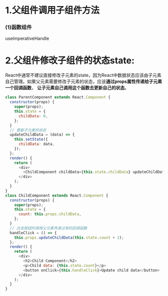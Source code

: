 # 1.父组件调用子组件方法
 ### (1)函数组件
 useImperativeHandle
# 2.父组件修改子组件的状态state:
React中通常不建议直接修改子元素的state，因为React中数据状态应该由子元素自己管理。如果父元素需要修改子元素的状态，应该**通过props属性传递给子元素一个回调函数**，
**让子元素自己调用这个函数去更新自己的状态**。
```js
class ParentComponent extends React.Component {
  constructor(props) {
    super(props);
    this.state = {
      childData: 0,
    };
  }
  // 更新子元素的状态
  updateChildData = (data) => {
    this.setState({
      childData: data,
    });
  };
  render() {
    return (
      <div>
        <ChildComponent childData={this.state.childData} updateChildData={this.updateChildData} />
      </div>
    );
  }
}
class ChildComponent extends React.Component {
  constructor(props) {
    super(props);
    this.state = {
      count: this.props.childData,
    };
  }
  // 点击按钮时调用父元素传递过来的回调函数
  handleClick = () => {
    this.props.updateChildData(this.state.count + 1);
  };
  render() {
    return (
      <div>
        <h2>Child Component</h2>
        <p>Child data: {this.state.count}</p>
        <button onClick={this.handleClick}>Update child data</button>
      </div>
    );
  }
}
```